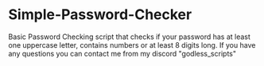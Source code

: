 # Simple-Password-Checker
Basic Password Checking script that checks if your password has at least one uppercase letter, contains numbers or at least 8 digits long.
If you have any questions you can contact me from my discord "godless_scripts"
